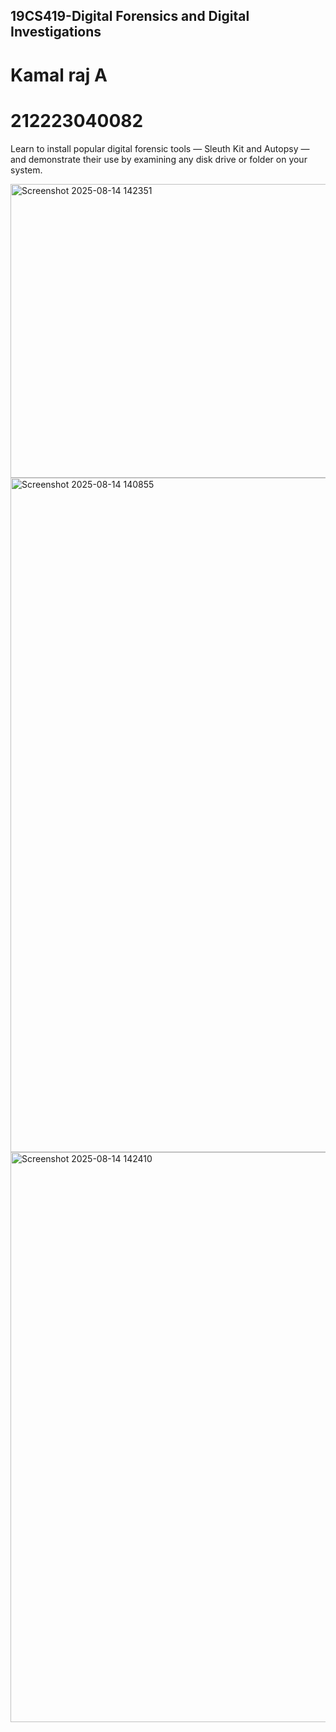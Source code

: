 ## 19CS419-Digital Forensics and Digital  Investigations 
# Kamal raj A 
# 212223040082 
Learn to install popular digital forensic tools — Sleuth Kit and Autopsy — and 
demonstrate their use by examining any disk drive or folder on your system.


<img width="819" height="470" alt="Screenshot 2025-08-14 142351" src="https://github.com/user-attachments/assets/07754f72-c0bc-43a2-a12f-9c586803a4eb" />
<img width="1918" height="1079" alt="Screenshot 2025-08-14 140855" src="https://github.com/user-attachments/assets/60ddcc52-d4dc-4a5c-976e-0d39e03984ce" />
<img width="1715" height="912" alt="Screenshot 2025-08-14 142410" src="https://github.com/user-attachments/assets/e0bd9ab2-42f2-4099-b8be-c6dacb555711" />

